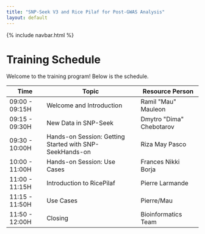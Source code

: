 ```yaml
---
title: "SNP-Seek V3 and Rice Pilaf for Post-GWAS Analysis"
layout: default
---
```


{% include navbar.html %}

# Training Schedule

Welcome to the training program! Below is the schedule.  


| Time          | Topic                                                                 | Resource Person   |
|---------------|----------------------------------------------------------------------|------------------|
| 09:00 - 09:15H | Welcome and Introduction | Ramil "Mau" Mauleon |
| 09:15 - 09:30H | New Data in SNP-Seek | Dmytro "Dima" Chebotarov |
| 09:30 - 10:00H | Hands-on Session: Getting Started with SNP-SeekHands-on| Riza May Pasco |
| 10:00 - 11:00H | Hands-on Session: Use Cases | Frances Nikki Borja |
| 11:00 - 11:15H | Introduction to RicePilaf | Pierre Larmande |
| 11:15 - 11:50H | Use Cases | Pierre/Mau|
| 11:50 - 12:00H | Closing | Bioinformatics Team |
